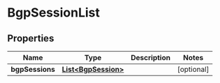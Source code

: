 

# BgpSessionList


## Properties

| Name | Type | Description | Notes |
|------------ | ------------- | ------------- | -------------|
|**bgpSessions** | [**List&lt;BgpSession&gt;**](BgpSession.md) |  |  [optional] |



